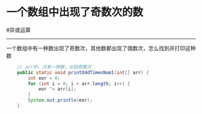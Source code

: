 # 一个数组中出现了奇数次的数

#异或运算 

---

一个数组中有一种数出现了奇数次，其他数都出现了偶数次，怎么找到并打印这种数 


```java
	// arr中，只有一种数，出现奇数次
	public static void printOddTimesNum1(int[] arr) {
		int eor = 0;
		for (int i = 0; i < arr.length; i++) {
			eor ^= arr[i];
		}
		System.out.println(eor);
	}

```